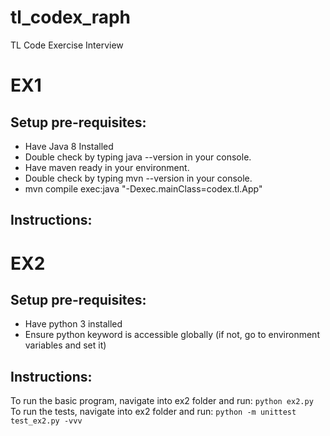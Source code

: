 # tl_codex_raph
TL Code Exercise Interview

# EX1
## Setup pre-requisites:
- Have Java 8 Installed
- Double check by typing java --version in your console.
- Have maven ready in your environment.
- Double check by typing mvn --version in your console.
- mvn compile exec:java "-Dexec.mainClass=codex.tl.App"
## Instructions:

# EX2
## Setup pre-requisites:
- Have python 3 installed
- Ensure python keyword is accessible globally (if not, go to environment variables and set it)

## Instructions: 
To run the basic program, navigate into ex2 folder and run: `python ex2.py`
To run the tests, navigate into ex2 folder and run: `python -m unittest test_ex2.py -vvv`